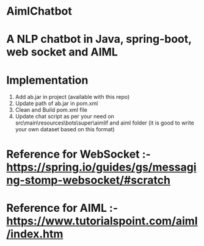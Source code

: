 # AimlChatbot
# A NLP chatbot in Java, spring-boot, web socket and AIML

# Implementation
1. Add ab.jar in project (available with this repo)
2. Update path of ab.jar in pom.xml
3. Clean and Build pom.xml file
4. Update chat script as per your need on src\main\resources\bots\super\aimlif and aiml folder (it is good to write your own dataset based on this format)

# Reference for WebSocket :- https://spring.io/guides/gs/messaging-stomp-websocket/#scratch
# Reference for AIML :- https://www.tutorialspoint.com/aiml/index.htm

